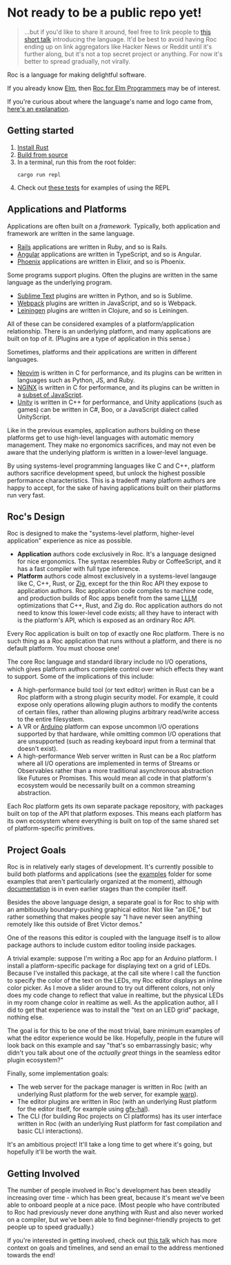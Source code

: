 # Not ready to be a public repo yet!

> ...but if you'd like to share it around, feel free to link people to
> [this short talk](https://youtu.be/ZnYa99QoznE?t=4790) introducing the
> language. It'd be best to avoid having Roc ending up on link aggregators like
> Hacker News or Reddit until it's further along, but it's not a top secret
> project or anything. For now it's better to spread gradually, not virally.

Roc is a language for making delightful software.

If you already know [Elm](https://elm-lang.org/), then [Roc for Elm Programmers](https://github.com/rtfeldman/roc/blob/trunk/roc-for-elm-programmers.md) may be of interest.

If you're curious about where the language's name and logo came from,
[here's an explanation](https://github.com/rtfeldman/roc/blob/trunk/name-and-logo.md).

## Getting started

1. [Install Rust](https://rustup.rs/)
2. [Build from source](BUILDING_FROM_SOURCE.md)
3. In a terminal, run this from the root folder:
    ```
    cargo run repl
    ```
4. Check out [these tests](https://github.com/rtfeldman/roc/blob/trunk/cli/tests/repl_eval.rs) for examples of using the REPL

## Applications and Platforms

Applications are often built on a *framework.* Typically, both application and framework are written in the same language.
* [Rails](https://rubyonrails.org/) applications are written in Ruby, and so is Rails.
* [Angular](https://angularjs.org/) applications are written in TypeScript, and so is Angular.
* [Phoenix](https://phoenixframework.org/) applications are written in Elixir, and so is Phoenix.

Some programs support plugins. Often the plugins are written in the same language as the underlying program.
* [Sublime Text](https://www.sublimetext.com/) plugins are written in Python, and so is Sublime.
* [Webpack](https://webpack.js.org/) plugins are written in JavaScript, and so is Webpack.
* [Leiningen](https://leiningen.org/) plugins are written in Clojure, and so is Leiningen.

All of these can be considered examples of a platform/application relationship. There is an underlying platform, and many applications are built on top of it. (Plugins are a type of application in this sense.)

Sometimes, platforms and their applications are written in different languages.

* [Neovim](https://neovim.io/) is written in C for performance, and its plugins can be written in languages such as Python, JS, and Ruby.
* [NGINX](https://www.nginx.com/) is written in C for performance, and its plugins can be written in a [subset of JavaScript](https://www.nginx.com/blog/introduction-nginscript/).
* [Unity](https://unity.com/) is written in C++ for performance, and Unity applications (such as games) can be written in C#, Boo, or a JavaScript dialect called UnityScript.

Like in the previous examples, application authors building on these platforms get to use high-level languages with automatic memory management. They make no ergonomics sacrifices, and may not even be aware that the underlying platform is written in a lower-level language.

By using systems-level programming languages like C and C++, platform authors sacrifice development speed, but unlock the highest possible performance characteristics. This is a tradeoff many platform authors are happy to accept, for the sake of having applications built on their platforms run very fast.

## Roc's Design

Roc is designed to make the "systems-level platform, higher-level application" experience as nice as possible.

* **Application** authors code exclusively in Roc. It's a language designed for nice ergonomics. The syntax resembles Ruby or CoffeeScript, and it has a fast compiler with full type inference.
* **Platform** authors code almost exclusively in a systems-level langauge like C, C++, Rust, or [Zig](https://ziglang.org/), except for the thin Roc API they expose to application authors. Roc application code compiles to machine code, and production builds of Roc apps benefit from the same [LLLM](https://llvm.org/) optimizations that C++, Rust, and Zig do. Roc application authors do not need to know this lower-level code exists; all they have to interact with is the platform's API, which is exposed as an ordinary Roc API.

Every Roc application is built on top of exactly one Roc platform. There is no such thing as a Roc application that runs without a platform, and there is no default platform. You must choose one!

The core Roc language and standard library include no I/O operations, which gives platform authors complete control over which effects they want to support. Some of the implications of this include:

* A high-performance build tool (or text editor) written in Rust can be a Roc platform with a strong plugin security model. For example, it could expose only operations allowing plugin authors to modify the contents of certain files, rather than allowing plugins arbitrary read/write access to the entire filesystem.
* A VR or [Arduino](https://www.arduino.cc/) platform can expose uncommon I/O operations supported by that hardware, while omitting common I/O operations that are unsupported (such as reading keyboard input from a terminal that doesn't exist).
* A high-performance Web server written in Rust can be a Roc platform where all I/O operations are implemented in terms of Streams or Observables rather than a more traditional asynchronous abstraction like Futures or Promises. This would mean all code in that platform's ecosystem would be necessarily built on a common streaming abstraction.

Each Roc platform gets its own separate package repository, with packages built on top of the API that platform exposes. This means each platform has its own ecosystem where everything is built on top of the same shared set of platform-specific primitives.

## Project Goals

Roc is in relatively early stages of development. It's currently possible to build both platforms and applications (see the [examples](https://github.com/rtfeldman/roc/tree/trunk/examples) folder for some examples that aren't particularly organized at the moment), although [documentation](https://github.com/rtfeldman/roc/tree/trunk/compiler/builtins/docs) is in even earlier stages than the compiler itself.

Besides the above language design, a separate goal is for Roc to ship with an ambitiously boundary-pushing graphical editor. Not like "an IDE," but rather something that makes people say "I have never seen anything remotely like this outside of Bret Victor demos."

One of the reasons this editor is coupled with the language itself is to allow package authors to include custom editor tooling inside packages.

A trivial example: suppose I'm writing a Roc app for an Arduino platform. I install a platform-specific package for displaying text on a grid of LEDs. Because I've installed this package, at the call site where I call the function to specify the color of the text on the LEDs, my Roc editor displays an inline color picker. As I move a slider around to try out different colors, not only does my code change to reflect that value in realtime, but the physical LEDs in my room change color in realtime as well. As the application author, all I did to get that experience was to install the "text on an LED grid" package, nothing else.

The goal is for this to be one of the most trivial, bare minimum examples of what the editor experience would be like. Hopefully, people in the future will look back on this example and say "that's so embarrassingly basic; why didn't you talk about one of the *actually great* things in the seamless editor plugin ecosystem?"

Finally, some implementation goals:

* The web server for the package manager is written in Roc (with an underlying Rust platform for the web server, for example [warp](https://github.com/seanmonstar/warp)).
* The editor plugins are written in Roc (with an underlying Rust platform for the editor itself, for example using [gfx-hal](https://github.com/gfx-rs/gfx)).
* The CLI (for building Roc projects on CI platforms) has its user interface written in Roc (with an underlying Rust platform for fast compilation and basic CLI interactions).

It's an ambitious project! It'll take a long time to get where it's going, but hopefully it'll be worth the wait.

## Getting Involved

The number of people involved in Roc's development has been steadily increasing
over time - which has been great, because it's meant we've been able to onboard
people at a nice pace. (Most people who have contributed to Roc had previously
never done anything with Rust and also never worked on a compiler, but we've
been able to find beginner-friendly projects to get people up to speed gradually.)

If you're interested in getting involved, check out
[this talk](https://youtu.be/ZnYa99QoznE?t=4790) which has more context on goals
and timelines, and send an email to the address mentioned towards the end!
